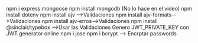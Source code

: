 npm i express mongoose
npm install mongodb (No lo hace en el video)
npm install dotenv
npm install ajv -->Validaciones
npm install ajv-formats-->Validaciones
npm install ajv-erros-->Validaciones
npm install @sinclair/typebox -->Usar las Validaciones
Genero JWT_PRIVATE_KEY con JWT generator online
npm i jose
npm i bcrypt --> Encrptar passwords
